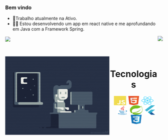 ### Bem vindo

- 💼Trabalho atualmente na Ativo.
- 👨‍💻 Estou desenvolvendo um app em react native e me aprofundando em Java com a Framework Spring.
<div>
    <a href="https://github.com/anuraghazra/github-readme-stats">
        <img height=200 align="center"
            src="https://github-readme-stats.vercel.app/api?username=matheusFPZ&theme=transparent" />
    </a>
    <a href="https://github.com/anuraghazra/convoychat">
        <img height=200 align="right"
            src="https://github-readme-stats.vercel.app/api/top-langs?username=matheusFPZ&layout=compact&langs_count=8&card_width=320&theme=transparent" />
    </a>
</div>
<H2></H2>

<div align="center"><br>
    <img align="left" height="250" alt="codando" src="code.gif">
    <H1>Tecnologias</H1>
    <img align="center" height="30" width="40" alt="javascript"
        src="https://raw.githubusercontent.com/devicons/devicon/master/icons/javascript/javascript-plain.svg">
    <img align="center" height="30" width="40" alt="html"
        src="https://raw.githubusercontent.com/devicons/devicon/master/icons/html5/html5-original.svg">
    <img align="center" height="30" width="40" alt="react"
        src="https://raw.githubusercontent.com/devicons/devicon/master/icons/react/react-original.svg">
    <img align="center" height="30" width="40" alt="java"
        src="https://raw.githubusercontent.com/devicons/devicon/master/icons/java/java-original.svg">
    <img align="center" height="30" width="40" alt="spring"
        src="https://raw.githubusercontent.com/devicons/devicon/master/icons/spring/spring-original.svg">
    <img align="center" height="30" width="40" alt="flutter"
        src="https://raw.githubusercontent.com/devicons/devicon/master/icons/flutter/flutter-original.svg">
    <img align="center" height="30" width="40" alt="css"
        src="https://raw.githubusercontent.com/devicons/devicon/master/icons/css3/css3-original.svg">

</div>





